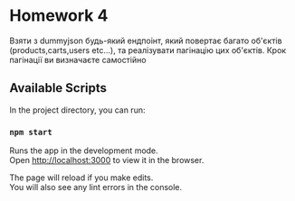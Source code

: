 # Homework 4
Взяти з dummyjson будь-який ендпоінт, який повертає багато об'єктів (products,carts,users etc...), та реалізувати пагінацію цих об'єктів. Крок пагінації ви визначаєте самостійно


## Available Scripts

In the project directory, you can run:

### `npm start`

Runs the app in the development mode.\
Open [http://localhost:3000](http://localhost:3000) to view it in the browser.

The page will reload if you make edits.\
You will also see any lint errors in the console.

